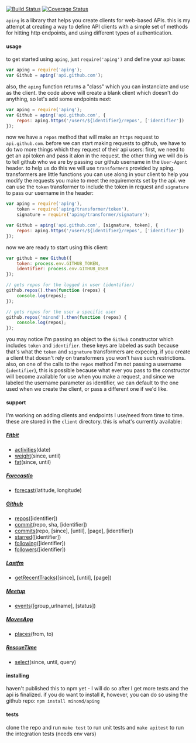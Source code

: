 [![Build Status](https://travis-ci.org/minond/aping.svg)](https://travis-ci.org/minond/aping)
[![Coverage Status](https://coveralls.io/repos/minond/aping/badge.png?branch=master)](https://coveralls.io/r/minond/aping?branch=master)

`aping` is a library that helps you create clients for web-based APIs. this is
my attempt at creating a way to define API clients with a simple set of methods
for hitting http endpoints, and using different types of authentication.

#### usage

to get started using `aping`, just `require('aping')` and define your api base:

```js
var aping = require('aping');
var Github = aping('api.github.com');
```

also, the `aping` function returns a "class" which you can instanciate and use
as the client. the code above will create a blank client which doesn't do
anything, so let's add some endpoints next:

```js
var aping = require('aping');
var Github = aping('api.github.com', {
    repos: aping.https('/users/${identifier}/repos', ['identifier'])
});
```

now we have a `repos` method that will make an `https` request to
`api.github.com`. before we can start making requests to github, we have to do
two more things which they request of their api users: first, we need to get an
api token and pass it alon in the request. the other thing we will do is to
tell github who we are by passing our github username in the `User-Agent`
header.  to help us do this we will use `transformer`s provided by aping.
transformers are little functions you can use along in your client to help you
modify the requests you make to meet the requirements set by the api.  we can
use the `token` transformer to include the token in request and `signature` to
pass our username in the header:

```js
var aping = require('aping'),
    token = require('aping/transformer/token'),
    signature = require('aping/transformer/signature');

var Github = aping('api.github.com', [signature, token], {
    repos: aping.https('/users/${identifier}/repos', ['identifier'])
});
```

now we are ready to start using this client:

```js
var github = new Github({
    token: process.env.GITHUB_TOKEN,
    identifier: process.env.GITHUB_USER
});

// gets repos for the logged in user (identifier)
github.repos().then(function (repos) {
    console.log(repos);
});

// gets repos for the user a specific user
github.repos('minond').then(function (repos) {
    console.log(repos);
});
```

you may notice I'm passing an object to the `Github` constructor which includes
`token` and `identifier`. these keys are labeled as such because that's what
the `token` and `signature` transformers are expecing. if you create a client
that doesn't rely on transformers you won't have such restrictions. also, on
one of the calls to the `repos` method I'm not passing a username
(`identifier`), this is possible because what ever you pass to the constructor
will become available for use when you make a request, and since we labeled the
username parameter as identifier, we can default to the one used when we create
the client, or pass a different one if we'd like.

#### support

I'm working on adding clients and endpoints I use/need from time to time.
these are stored in the `client` directory. this is what's currently available:

##### [Fitbit](https://wiki.fitbit.com/display/API/Fitbit+Resource+Access+API)

* [activities](https://wiki.fitbit.com/display/API/API-Get-Activities)(date)
* [weight](https://wiki.fitbit.com/display/API/API-Get-Body-Weight)(since, until)
* [fat](https://wiki.fitbit.com/display/API/API-Get-Body-Fat)(since, until)

##### [ForecastIo](https://developer.forecast.io/docs/v2)

* [forecast](https://developer.forecast.io/docs/v2)(latitude, longitude)

##### [Github](https://developer.github.com/v3/)

* [repos](https://developer.github.com/v3/repos/)([identifier])
* [commit](https://developer.github.com/v3/repos/commits/#get-a-single-commit)(repo, sha, [identifier])
* [commits](https://developer.github.com/v3/repos/commits/)(repo, [since], [until], [page], [identifier])
* [starred](https://developer.github.com/v3/users/)([identifier])
* [following](https://developer.github.com/v3/users/)([identifier])
* [followers](https://developer.github.com/v3/users/)([identifier])

##### [Lastfm](http://www.last.fm/api)

* [getRecentTracks](http://www.last.fm/api/show/user.getRecentTracks)([since], [until], [page])

##### [Meetup](http://www.meetup.com/meetup_api/)

* [events](http://www.meetup.com/meetup_api/docs/2/events/)([group_urlname], [status])

##### [MovesApp](https://dev.moves-app.com/)

* [places](https://dev.moves-app.com/docs/api_places)(from, to)

##### [RescueTime](https://www.rescuetime.com/anapi/manage)

* [select](https://www.rescuetime.com/anapi/setup/documentation)(since, until, query)

#### installing

haven't published this to npm yet - I will do so after I get more tests and the
api is finalized. if you do want to install it, however, you can do so using
the github repo: `npm install minond/aping`

#### tests

clone the repo and run `make test` to run unit tests and `make apitest` to run
the integration tests (needs env vars)
